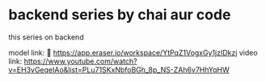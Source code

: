 # backend series by chai aur code

this series on backend

model link: 🔗 https://app.eraser.io/workspace/YtPqZ1VogxGy1jzIDkzj
video link: https://www.youtube.com/watch?v=EH3vGeqeIAo&list=PLu71SKxNbfoBGh_8p_NS-ZAh6v7HhYqHW

